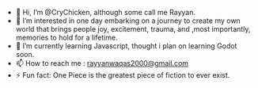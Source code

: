 - 👋 Hi, I’m @CryChicken, although some call me Rayyan.
- 👀 I’m interested in one day embarking on a journey to create my own world that brings people joy, excitement, trauma, and ,most importantly, memories to hold for a lifetime.
- 🌱 I’m currently learning Javascript, thought i plan on learning Godot soon.
- 📫 How to reach me : rayyanwaqas2000@gmail.com
- ⚡ Fun fact: One Piece is the greatest piece of fiction to ever exist.

<!---
CryChicken/CryChicken is a ✨ special ✨ repository because its `README.md` (this file) appears on your GitHub profile.
You can click the Preview link to take a look at your changes.
--->
